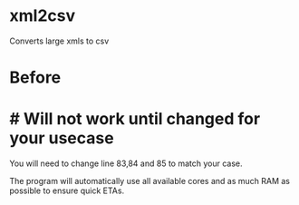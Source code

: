 # xml2csv
Converts large xmls to csv


# Before

# # Will not work until changed for your usecase

You will need to change line 83,84 and 85 to match your case.

The program will automatically use all available cores and as much RAM as possible to ensure quick ETAs.

